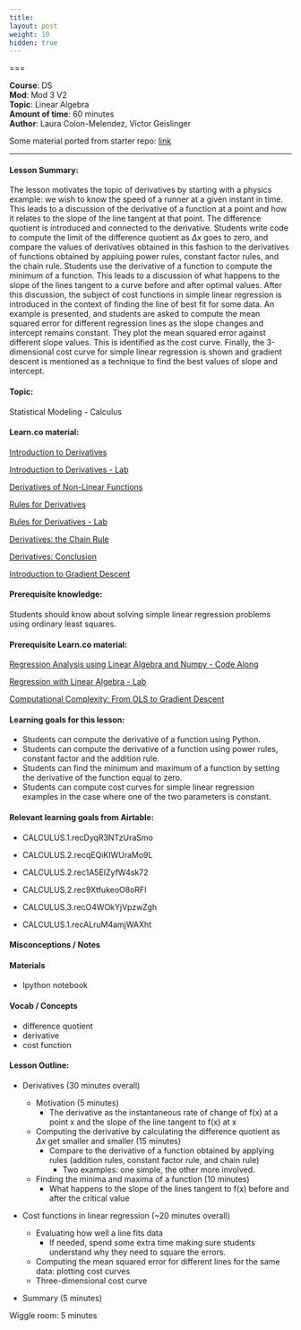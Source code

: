 ```yaml
---
title: 
layout: post
weight: 10
hidden: true
---
```


===


**Course**: DS   <br/>
**Mod**: Mod 3 V2               <br/>
**Topic**:  Linear Algebra <br/>
**Amount of time**:  60 minutes  <br/>
**Author**: Laura Colon-Melendez, Victor Geislinger

Some material ported from starter repo: [link](https://github.com/MrGeislinger/flatiron-school-data-science-curriculum-resources/blob/master/Mathematics/Calculus/gradient_descent.ipynb)
***

#### Lesson Summary:

The lesson motivates the topic of derivatives by starting with a physics example: we wish to know the speed of a runner at a given instant in time. This leads to a discussion of the derivative of a function at a point and how it relates to the slope of the line tangent at that point. The difference quotient is introduced and connected to the derivative. Students write code to compute the limit of the difference quotient as $\Delta x$ goes to zero, and compare the values of derivatives obtained in this fashion to the derivatives of functions obtained by appluing power rules, constant factor rules, and the chain rule. Students use the derivative of a function to compute the minimum of a function. This leads to a discussion of what happens to the slope of the lines tangent to a curve before and after optimal values. After this discussion, the subject of cost functions in simple linear regression is introduced in the context of finding the line of best fit for some data. An example is presented, and students are asked to compute the mean squared error for different regression lines as the slope changes and intercept remains constant. They plot the mean squared error against different slope values. This is identified as the cost curve. Finally, the 3-dimensional cost curve for simple linear regression is shown and gradient descent is mentioned as a technique to find the best values of slope and intercept.  


#### Topic:

Statistical Modeling - Calculus

#### Learn.co material:

[Introduction to Derivatives](https://github.com/learn-co-curriculum/dsc-derivatives-intro)

[Introduction to Derivatives - Lab](https://github.com/learn-co-curriculum/dsc-derivatives-intro-lab)

[Derivatives of Non-Linear Functions](https://github.com/learn-co-curriculum/dsc-derivatives-of-non-linear-functions)

[Rules for Derivatives](https://github.com/learn-co-curriculum/dsc-rules-for-derivatives)

[Rules for Derivatives - Lab](https://github.com/learn-co-curriculum/dsc-rules-for-derivatives-lab)

[Derivatives: the Chain Rule](https://github.com/learn-co-curriculum/dsc-derivatives-chain-rule)

[Derivatives: Conclusion](https://github.com/learn-co-curriculum/dsc-derivatives-conclusion)

[Introduction to Gradient Descent](https://github.com/learn-co-curriculum/dsc-gradient-descent-intro)


#### Prerequisite knowledge:

Students should know about solving simple linear regression problems using ordinary least squares.


#### Prerequisite Learn.co material:

[Regression Analysis using Linear Algebra and Numpy - Code Along](https://github.com/learn-co-curriculum/dsc-linalg-regression-codealong)

[Regression with Linear Algebra - Lab](https://github.com/learn-co-curriculum/dsc-linalg-regression-lab)

[Computational Complexity: From OLS to Gradient Descent](https://github.com/learn-co-curriculum/dsc-computational-complexity)


#### Learning goals for this lesson:

* Students can compute the derivative of a function using Python. 
* Students can compute the derivative of a function using power rules, constant factor and the addition rule. 
* Students can find the minimum and maximum of a function by setting the derivative of the function equal to zero. 
* Students can compute cost curves for simple linear regression examples in the case where one of the two parameters is constant.


#### Relevant learning goals from Airtable: 

* CALCULUS.1.recDyqR3NTzUraSmo

* CALCULUS.2.recqEQiKIWUraMo9L

* CALCULUS.2.rec1A5EIZyfW4sk72

* CALCULUS.2.rec9XtfukeoO8oRFI

* CALCULUS.3.recO4WOkYjVpzwZgh

* CALCULUS.1.recALruM4amjWAXht

#### Misconceptions / Notes


#### Materials

- Ipython notebook 

#### Vocab / Concepts 

* difference quotient 
* derivative 
* cost function

#### Lesson Outline:

* Derivatives (30 minutes overall)
    * Motivation (5 minutes) 
        * The derivative as the instantaneous rate of change of f(x) at a point x and the slope of the line tangent to f(x) at x
    * Computing the derivative by calculating the difference quotient as $\Delta x$ get smaller and smaller (15 minutes)
        * Compare to the derivative of a function obtained by applying rules (addition rules, constant factor rule, and chain rule) 
            * Two examples: one simple, the other more involved. 
    * Finding the minima and maxima of a function (10 minutes) 
        * What happens to the slope of the lines tangent to f(x) before and after the critical value
        
* Cost functions in linear regression (~20 minutes overall)
    * Evaluating how well a line fits data 
        * If needed, spend some extra time making sure students understand why they need to square the errors. 
    * Computing the mean squared error for different lines for the same data: plotting cost curves 
    * Three-dimensional cost curve 
    
* Summary (5 minutes)

Wiggle room: 5 minutes 